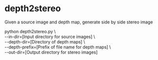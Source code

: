 # depth2stereo
Given a source image and depth map, generate side by side stereo image 

python depth2stereo.py \  
--in-dir=[Input directory for source images] \  
--depth-dir=[Directory of depth maps] \  
--depth-prefix=[Prefix of file name for depth maps] \  
--out-dir=[Output directory for stereo images]  
